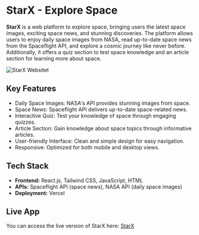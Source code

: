 <!DOCTYPE html>
<html lang="en">
<head>
    <meta charset="UTF-8">
    <meta name="viewport" content="width=device-width, initial-scale=1.0">
</head>
<body>
    <h1>StarX - Explore Space</h1>
    <p><strong>StarX</strong> is a web platform to explore space, bringing users the latest space images, exciting space news, and stunning discoveries. The platform allows users to enjoy daily space images from NASA, read up-to-date space news from the Spaceflight API, and explore a cosmic journey like never before. Additionally, it offers a quiz section to test space knowledge and an article section for learning more about space.</p>
     <img src="https://github.com/user-attachments/assets/592f38ad-591f-4b44-8578-212ebcdfa5b3" alt="StarX Websitet" />  
  <h2>Key Features</h2>
    <ul>
        <li>Daily Space Images: NASA's API provides stunning images from space.</li>
        <li>Space News: Spaceflight API delivers up-to-date space-related news.</li>
        <li>Interactive Quiz: Test your knowledge of space through engaging quizzes.</li>
        <li>Article Section: Gain knowledge about space topics through informative articles.</li>
        <li>User-friendly Interface: Clean and simple design for easy navigation.</li>
        <li>Responsive: Optimized for both mobile and desktop views.</li>
    </ul>
    <h2>Tech Stack</h2>
    <ul>
        <li><strong>Frontend:</strong> React.js, Tailwind CSS, JavaScript, HTML</li>
        <li><strong>APIs:</strong> Spaceflight API (space news), NASA API (daily space images)</li>
        <li><strong>Deployment:</strong> Vercel</li>
    </ul>
    <h2>Live App</h2>
    <p>You can access the live version of StarX here: <a href="https://starx-hasini-sankalpana.vercel.app" target="_blank">StarX</a></p>
  
</body>
</html>
